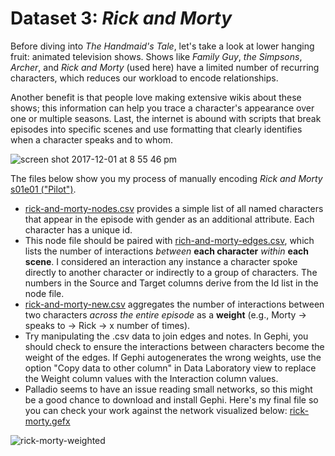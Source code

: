 <h1>Dataset 3: <i>Rick and Morty</i></h1>

Before diving into <i>The Handmaid's Tale</i>, let's take a look at lower hanging fruit: animated television shows. Shows like <i>Family Guy</i>, <i>the Simpsons</i>, <i>Archer</i>, and <i>Rick and Morty</i> (used here) have a limited number of recurring characters, which reduces our workload to encode relationships. 

Another benefit is that people love making extensive wikis about these shows; this information can help you trace a character's appearance over one or multiple seasons. Last, the internet is abound with scripts that break episodes into specific scenes and use formatting that clearly identifies when a character speaks and to whom.

![screen shot 2017-12-01 at 8 55 46 pm](https://user-images.githubusercontent.com/24833217/33511930-20633750-d6da-11e7-82d8-cbc051013c11.png)

The files below show you my process of manually encoding <i>Rick and Morty</i> [s01e01 ("Pilot")](http://dai.ly/x2syy9m).

* [rick-and-morty-nodes.csv](https://github.com/jardno/networks/blob/master/rick-and-morty-pilot-nodes.csv) provides a simple list of all named characters that appear in the episode with gender as an additional attribute. Each character has a unique id. 
* This node file should be paired with [rich-and-morty-edges.csv](https://github.com/jardno/networks/blob/master/rick-and-morty/rick-morty%20-%20edges.csv), which lists the number of interactions <i>between</i> <b>each character</b> <i>within</i> <b>each scene</b>. I considered an interaction any instance a character spoke directly to another character or indirectly to a group of characters. The numbers in the Source and Target columns derive from the Id list in the node file.
* [rick-and-morty-new.csv](https://github.com/jardno/networks/blob/master/rick-and-morty/rick-and-morty-pilot-new.csv) aggregates the number of interactions between two characters <i>across the entire episode</i> as a <b>weight</b> (e.g., Morty -> speaks to -> Rick -> x number of times).
* Try manipulating the .csv data to join edges and notes. In Gephi, you should check to ensure the interactions between characters become the weight of the edges. If Gephi autogenerates the wrong weights, use the option "Copy data to other column" in Data Laboratory view to replace the Weight column values with the Interaction column values.
* Palladio seems to have an issue reading small networks, so this might be a good chance to download and install Gephi. Here's my final file so you can check your work against the network visualized below: [rick-morty.gefx](https://github.com/jardno/networks/blob/master/rick-and-morty/rick-morty.gexf.zip)

![rick-morty-weighted](https://user-images.githubusercontent.com/24833217/33511875-16d2d2dc-d6d9-11e7-9af5-3095ca078bbb.png)
